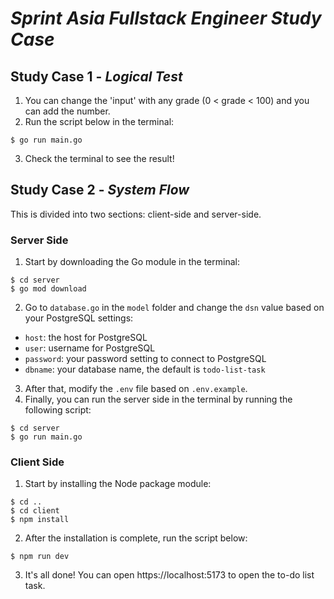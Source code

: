 # *Sprint Asia Fullstack Engineer Study Case*

## Study Case 1 - *Logical Test*

1. You can change the 'input' with any grade (0 < grade < 100) and you can add the number.
2. Run the script below in the terminal:
```
$ go run main.go
```
3. Check the terminal to see the result!

## Study Case 2 - *System Flow*

This is divided into two sections: client-side and server-side.

### Server Side

1. Start by downloading the Go module in the terminal:
```
$ cd server
$ go mod download
```
2. Go to `database.go` in the `model` folder and change the `dsn` value based on your PostgreSQL settings:
- `host`: the host for PostgreSQL
- `user`: username for PostgreSQL
- `password`: your password setting to connect to PostgreSQL
- `dbname`: your database name, the default is `todo-list-task`
3. After that, modify the `.env` file based on `.env.example`.
4. Finally, you can run the server side in the terminal by running the following script:
```
$ cd server
$ go run main.go
```

### Client Side

1. Start by installing the Node package module:
```
$ cd ..
$ cd client
$ npm install

```
2. After the installation is complete, run the script below:
```
$ npm run dev
```
3. It's all done! You can open https://localhost:5173 to open the to-do list task.
